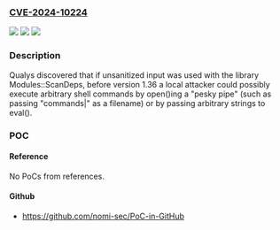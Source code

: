### [CVE-2024-10224](https://cve.mitre.org/cgi-bin/cvename.cgi?name=CVE-2024-10224)
![](https://img.shields.io/static/v1?label=Product&message=Module%3A%3AScanDeps&color=blue)
![](https://img.shields.io/static/v1?label=Version&message=0%3C%201.38%20&color=brighgreen)
![](https://img.shields.io/static/v1?label=Vulnerability&message=n%2Fa&color=brighgreen)

### Description

Qualys discovered that if unsanitized input was used with the library Modules::ScanDeps, before version 1.36 a local attacker could possibly execute arbitrary shell commands by open()ing a "pesky pipe" (such as passing "commands|" as a filename) or by passing arbitrary strings to eval().

### POC

#### Reference
No PoCs from references.

#### Github
- https://github.com/nomi-sec/PoC-in-GitHub


